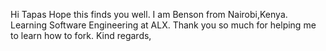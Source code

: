 Hi Tapas
Hope this finds you well.
I am Benson from Nairobi,Kenya.
Learning Software Engineering at ALX.
Thank you so much for helping me to learn how to fork.
Kind regards,
